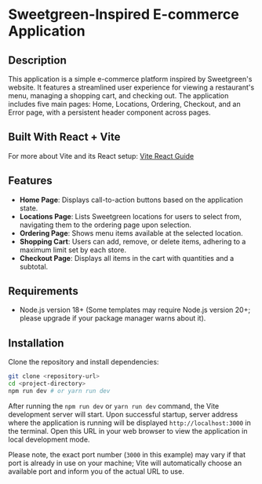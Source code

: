 # Sweetgreen-Inspired E-commerce Application

## Description

This application is a simple e-commerce platform inspired by Sweetgreen's website. It features a streamlined user experience for viewing a restaurant's menu, managing a shopping cart, and checking out. The application includes five main pages: Home, Locations, Ordering, Checkout, and an Error page, with a persistent header component across pages.

## Built With React + Vite

For more about Vite and its React setup: [Vite React Guide](https://vitejs.dev/guide/)

## Features

- **Home Page**: Displays call-to-action buttons based on the application state.
- **Locations Page**: Lists Sweetgreen locations for users to select from, navigating them to the ordering page upon selection.
- **Ordering Page**: Shows menu items available at the selected location.
- **Shopping Cart**: Users can add, remove, or delete items, adhering to a maximum limit set by each store.
- **Checkout Page**: Displays all items in the cart with quantities and a subtotal.

## Requirements

- Node.js version 18+ (Some templates may require Node.js version 20+; please upgrade if your package manager warns about it).

## Installation

Clone the repository and install dependencies:

```bash
git clone <repository-url>
cd <project-directory>
npm run dev # or yarn run dev
```

After running the `npm run dev` or `yarn run dev` command, the Vite development server will start. Upon successful startup, server address where the application is running will be displayed `http://localhost:3000` in the terminal. Open this URL in your web browser to view the application in local development mode.

Please note, the exact port number (`3000` in this example) may vary if that port is already in use on your machine; Vite will automatically choose an available port and inform you of the actual URL to use.
